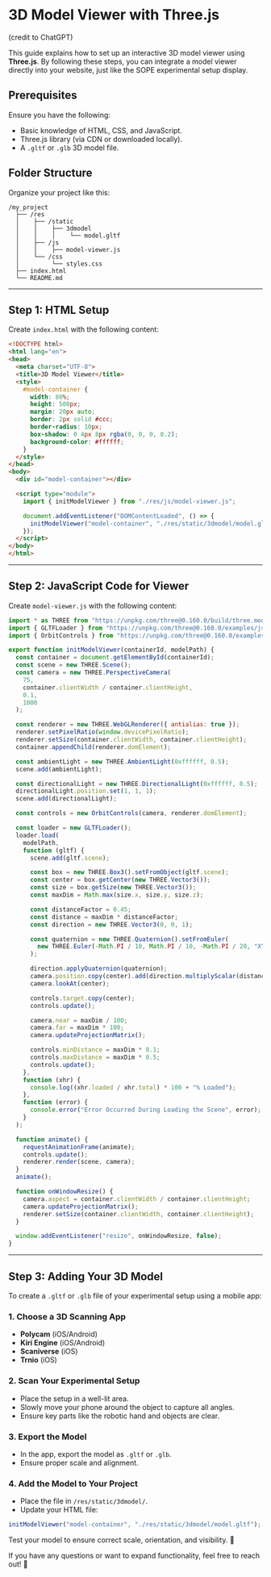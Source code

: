# 3D Model Viewer with Three.js
(credit to ChatGPT)

This guide explains how to set up an interactive 3D model viewer using **Three.js**. By following these steps, you can integrate a model viewer directly into your website, just like the SOPE experimental setup display.

## **Prerequisites**
Ensure you have the following:
- Basic knowledge of HTML, CSS, and JavaScript.
- Three.js library (via CDN or downloaded locally).
- A `.gltf` or `.glb` 3D model file.

## **Folder Structure**
Organize your project like this:
```
/my_project
  ├── /res
  │    ├── /static
  │    │    ├── 3dmodel
  │    │    │    └── model.gltf
  │    ├── /js
  │    │    ├── model-viewer.js
  │    └── /css
  │         └── styles.css
  ├── index.html
  └── README.md
```

---

## **Step 1: HTML Setup**
Create `index.html` with the following content:

```html
<!DOCTYPE html>
<html lang="en">
<head>
  <meta charset="UTF-8">
  <title>3D Model Viewer</title>
  <style>
    #model-container {
      width: 80%;
      height: 500px;
      margin: 20px auto;
      border: 2px solid #ccc;
      border-radius: 10px;
      box-shadow: 0 4px 8px rgba(0, 0, 0, 0.2);
      background-color: #ffffff;
    }
  </style>
</head>
<body>
  <div id="model-container"></div>

  <script type="module">
    import { initModelViewer } from "./res/js/model-viewer.js";

    document.addEventListener("DOMContentLoaded", () => {
      initModelViewer("model-container", "./res/static/3dmodel/model.gltf");
    });
  </script>
</body>
</html>
```

---

## **Step 2: JavaScript Code for Viewer**
Create `model-viewer.js` with the following content:

```javascript
import * as THREE from "https://unpkg.com/three@0.160.0/build/three.module.js";
import { GLTFLoader } from "https://unpkg.com/three@0.160.0/examples/jsm/loaders/GLTFLoader.js";
import { OrbitControls } from "https://unpkg.com/three@0.160.0/examples/jsm/controls/OrbitControls.js";

export function initModelViewer(containerId, modelPath) {
  const container = document.getElementById(containerId);
  const scene = new THREE.Scene();
  const camera = new THREE.PerspectiveCamera(
    75,
    container.clientWidth / container.clientHeight,
    0.1,
    1000
  );

  const renderer = new THREE.WebGLRenderer({ antialias: true });
  renderer.setPixelRatio(window.devicePixelRatio);
  renderer.setSize(container.clientWidth, container.clientHeight);
  container.appendChild(renderer.domElement);

  const ambientLight = new THREE.AmbientLight(0xffffff, 0.5);
  scene.add(ambientLight);

  const directionalLight = new THREE.DirectionalLight(0xffffff, 0.5);
  directionalLight.position.set(1, 1, 1);
  scene.add(directionalLight);

  const controls = new OrbitControls(camera, renderer.domElement);

  const loader = new GLTFLoader();
  loader.load(
    modelPath,
    function (gltf) {
      scene.add(gltf.scene);

      const box = new THREE.Box3().setFromObject(gltf.scene);
      const center = box.getCenter(new THREE.Vector3());
      const size = box.getSize(new THREE.Vector3());
      const maxDim = Math.max(size.x, size.y, size.z);

      const distanceFactor = 0.45;
      const distance = maxDim * distanceFactor;
      const direction = new THREE.Vector3(0, 0, 1);

      const quaternion = new THREE.Quaternion().setFromEuler(
        new THREE.Euler(-Math.PI / 10, Math.PI / 10, -Math.PI / 20, "XYZ")
      );

      direction.applyQuaternion(quaternion);
      camera.position.copy(center).add(direction.multiplyScalar(distance));
      camera.lookAt(center);

      controls.target.copy(center);
      controls.update();

      camera.near = maxDim / 100;
      camera.far = maxDim * 100;
      camera.updateProjectionMatrix();

      controls.minDistance = maxDim * 0.1;
      controls.maxDistance = maxDim * 0.5;
      controls.update();
    },
    function (xhr) {
      console.log((xhr.loaded / xhr.total) * 100 + "% Loaded");
    },
    function (error) {
      console.error("Error Occurred During Loading the Scene", error);
    }
  );

  function animate() {
    requestAnimationFrame(animate);
    controls.update();
    renderer.render(scene, camera);
  }
  animate();

  function onWindowResize() {
    camera.aspect = container.clientWidth / container.clientHeight;
    camera.updateProjectionMatrix();
    renderer.setSize(container.clientWidth, container.clientHeight);
  }

  window.addEventListener("resize", onWindowResize, false);
}
```

---

## **Step 3: Adding Your 3D Model**
To create a `.gltf` or `.glb` file of your experimental setup using a mobile app:

### **1. Choose a 3D Scanning App**
- **Polycam** (iOS/Android)
- **Kiri Engine** (iOS/Android)
- **Scaniverse** (iOS)
- **Trnio** (iOS)

### **2. Scan Your Experimental Setup**
- Place the setup in a well-lit area.
- Slowly move your phone around the object to capture all angles.
- Ensure key parts like the robotic hand and objects are clear.

### **3. Export the Model**
- In the app, export the model as `.gltf` or `.glb`.
- Ensure proper scale and alignment.

### **4. Add the Model to Your Project**
- Place the file in `/res/static/3dmodel/`.
- Update your HTML file:

```javascript
initModelViewer("model-container", "./res/static/3dmodel/model.gltf");
```

Test your model to ensure correct scale, orientation, and visibility. 🚀


If you have any questions or want to expand functionality, feel free to reach out! 🚀

